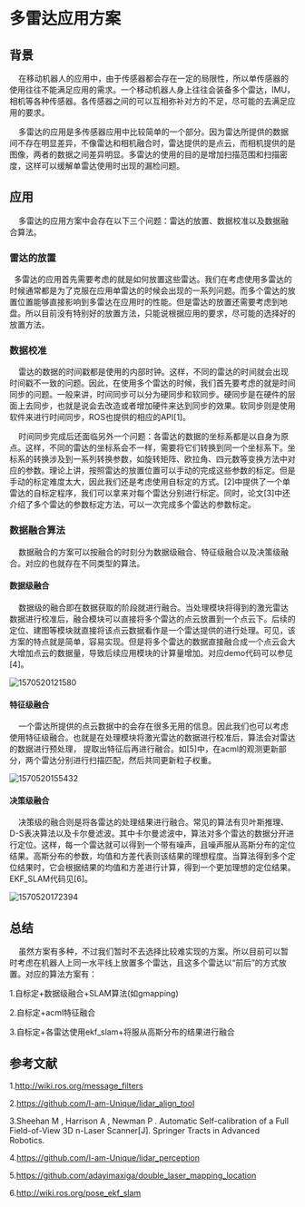 # 多雷达应用方案

## 背景

&nbsp;&nbsp;&nbsp;&nbsp;在移动机器人的应用中，由于传感器都会存在一定的局限性，所以单传感器的使用往往不能满足应用的需求。一个移动机器人身上往往会装备多个雷达，IMU，相机等各种传感器。各传感器之间的可以互相弥补对方的不足，尽可能的去满足应用的要求。

&nbsp;&nbsp;&nbsp;&nbsp;多雷达的应用是多传感器应用中比较简单的一个部分。因为雷达所提供的数据间不存在明显差异，不像雷达和相机融合时，雷达提供的是点云，而相机提供的是图像，两者的数据之间差异明显。多雷达的使用的目的是增加扫描范围和扫描密度，这样可以缓解单雷达使用时出现的漏检问题。

## 应用

&nbsp;&nbsp;&nbsp;&nbsp;多雷达的应用方案中会存在以下三个问题：雷达的放置、数据校准以及数据融合算法。

### 雷达的放置

&nbsp;&nbsp;多雷达的应用首先需要考虑的就是如何放置这些雷达。我们在考虑使用多雷达的时候通常都是为了克服在应用单雷达的时候会出现的一系列问题。而多个雷达的放置位置能够直接影响到多雷达在应用时的性能。但是雷达的放置还需要考虑到地盘。所以目前没有特别好的放置方法，只能说根据应用的要求，尽可能的选择好的放置方法。

### 数据校准

&nbsp;&nbsp;&nbsp;&nbsp;雷达的数据的时间戳都是使用的内部时钟。这样，不同的雷达的时间就会出现时间戳不一致的问题。因此，在使用多个雷达的时候，我们首先要考虑的就是时间同步的问题。一般来讲，时间同步可以分为硬同步和软同步。硬同步是在硬件的层面上去同步，也就是说会去改造或者增加硬件来达到同步的效果。软同步则是使用软件来进行时间同步，ROS也提供的相应的API[1]。

&nbsp;&nbsp;&nbsp;&nbsp;时间同步完成后还面临另外一个问题：各雷达的数据的坐标系都是以自身为原点。这样，不同的雷达的坐标系会不一样，需要将它们转换到同一个坐标系下。坐标系的转换涉及到一系列转换参数，如旋转矩阵、欧拉角、四元数等变换方法中对应的参数。理论上讲，按照雷达的放置位置可以手动的完成这些参数的标定。但是手动的标定难度太大，因此我们还是考虑使用自标定的方式。[2]中提供了一个单雷达的自标定程序，我们可以拿来对每个雷达分别进行标定。同时，论文[3]中还介绍了多个雷达的参数标定方法，可以一次完成多个雷达的参数标定。

### 数据融合算法

&nbsp;&nbsp;&nbsp;&nbsp;数据融合的方案可以按融合的时刻分为数据级融合、特征级融合以及决策级融合。对应的也就存在不同类型的算法。

#### 数据级融合

&nbsp;&nbsp;&nbsp;&nbsp;数据级的融合即在数据获取的阶段就进行融合。当处理模块将得到的激光雷达数据进行校准后，融合模块可以直接将多个雷达的点云放置到一个点云下。后续的定位、建图等模块就直接将该点云数据看作是一个雷达提供的进行处理。可见，该方案的特点就是简单，容易实现。但是将多个雷达的数据直接融合成一个点云会大大增加点云的数据量，导致后续应用模块的计算量增加。对应demo代码可以参见[4]。

![1570520121580](C:\Users\BZL\AppData\Roaming\Typora\typora-user-images\1570520121580.png)

#### 特征级融合

&nbsp;&nbsp;&nbsp;&nbsp;一个雷达所提供的点云数据中的会存在很多无用的信息。因此我们也可以考虑使用特征级融合。也就是在处理模块将激光雷达的数据进行校准后，算法会对雷达的数据进行预处理， 提取出特征后再进行融合。如[5]中，在acml的观测更新部分，两个雷达分别进行扫描匹配，然后共同更新粒子权重。

![1570520155432](C:\Users\BZL\AppData\Roaming\Typora\typora-user-images\1570520155432.png)

#### 决策级融合

&nbsp;&nbsp;&nbsp;&nbsp;决策级的融合则是将各雷达的处理结果进行融合。常见的算法有贝叶斯推理、D-S表决算法以及卡尔曼滤波。其中卡尔曼滤波中，算法对多个雷达的数据分开进行定位。这样，每一个雷达就可以得到一个带有噪声，且噪声服从高斯分布的定位结果。高斯分布的参数，均值和方差代表则该结果的理想程度。当算法得到多个定位结果时，它会根据结果的均值和方差进行计算，得到一个更加理想的定位结果。EKF_SLAM代码见[6]。

![1570520172394](C:\Users\BZL\AppData\Roaming\Typora\typora-user-images\1570520172394.png)

## 总结

&nbsp;&nbsp;&nbsp;&nbsp;虽然方案有多种，不过我们暂时不去选择比较难实现的方案。所以目前可以暂时考虑在机器人上同一水平线上放置多个雷达，且这多个雷达以“前后”的方式放置。对应的算法方案有：

1.自标定+数据级融合+SLAM算法(如gmapping)

2.自标定+acml特征融合

3.自标定+各雷达使用ekf_slam+将服从高斯分布的结果进行融合

## 参考文献

1.http://wiki.ros.org/message_filters

2.https://github.com/I-am-Unique/lidar_align_tool

3.Sheehan M , Harrison A , Newman P . Automatic Self-calibration of a Full Field-of-View 3D n-Laser Scanner[J]. Springer Tracts in Advanced Robotics.

4.https://github.com/I-am-Unique/lidar_perception

5.https://github.com/adayimaxiga/double_laser_mapping_location

6.http://wiki.ros.org/pose_ekf_slam